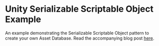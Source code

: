 # Unity Serializable Scriptable Object Example 
An example demonstrating the Serializable Scriptable Object pattern to create your own Asset Database. Read the accompanying blog post [here](https://bronsonzgeb.com/index.php/2021/09/11/the-scriptable-object-asset-registry-pattern/).
